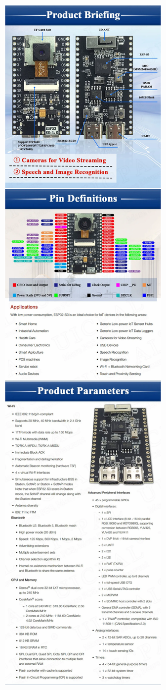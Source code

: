 ![](S21b39e9918f846ffa6e741583b9f03bcO.webp)
![](S3b9d03eaef2341d5aebe154832cfeec1k.webp)
![](S236c92f7a25c4cca82903a7791c6c502L.webp)
